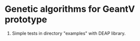 Genetic algorithms for GeantV prototype
========
1. Simple tests in directory "examples" with DEAP library.
